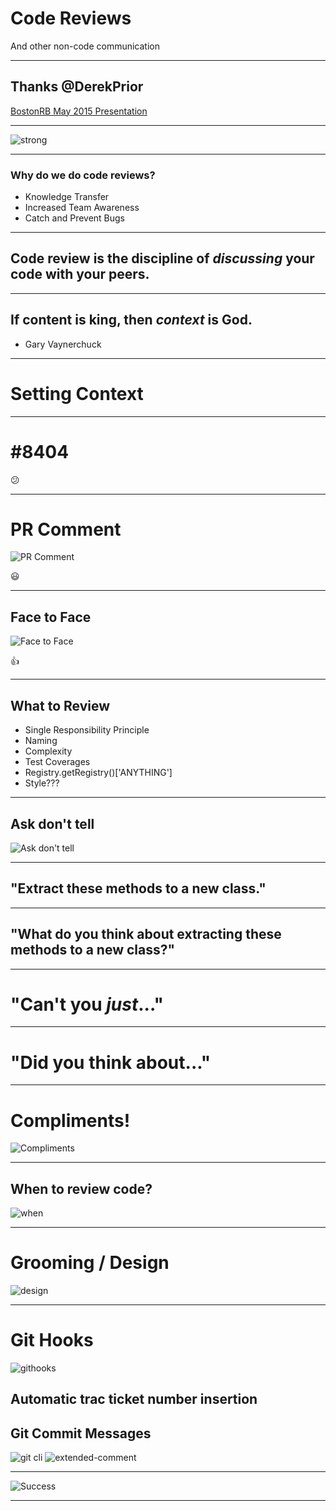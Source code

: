 # Code Reviews
And other non-code communication

---

## Thanks @DerekPrior

[BostonRB May 2015 Presentation](bostonrb.org/presentations/cultivating-a-code-review-culture)

---

![strong](/images/strong.png)

---

### Why do we do code reviews?

* Knowledge Transfer
* Increased Team Awareness
* Catch and Prevent Bugs

---

## Code review is the discipline of _discussing_ your code with your peers.

---

## If content is king, then *context* is God.

- Gary Vaynerchuck

---

# Setting Context

---

# #8404

:confused:

---

# PR Comment

![PR Comment](/images/context.png)

:smiley:

---

## Face to Face

![Face to Face](/images/facetoface.png)

:thumbsup:

---

## What to Review

* Single Responsibility Principle
* Naming
* Complexity
* Test Coverages
* Registry.getRegistry()['ANYTHING']
* Style???

---

## Ask don't tell

![Ask don't tell](/images/questions.png)

---

## "Extract these methods to a new class."

---

## "What do you think about extracting these methods to a new class?"

---

# "Can't you *just*..."

---

# "Did you think about..."

---

# Compliments!

![Compliments](/images/compliment.png)

---

## When to review code?

![when](/images/when.png)

---

# Grooming / Design

![design](/images/grooming.png)

---

# Git Hooks

![githooks](/images/githook.png)

Automatic trac ticket number insertion
---

## Git Commit Messages

![git cli](/images/commit-cli.png)
![extended-comment](/images/extended-comment.png)

---

![Success](/images/success.png)

---
